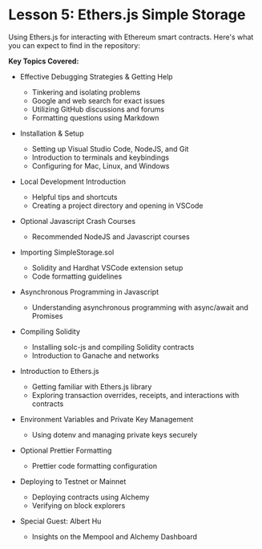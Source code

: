 # Lesson 5: Ethers.js Simple Storage

Using Ethers.js for interacting with Ethereum smart contracts. Here's what you can expect to find in the repository:
  
**Key Topics Covered:**

- Effective Debugging Strategies & Getting Help
  - Tinkering and isolating problems
  - Google and web search for exact issues
  - Utilizing GitHub discussions and forums
  - Formatting questions using Markdown

- Installation & Setup
  - Setting up Visual Studio Code, NodeJS, and Git
  - Introduction to terminals and keybindings
  - Configuring for Mac, Linux, and Windows

- Local Development Introduction
  - Helpful tips and shortcuts
  - Creating a project directory and opening in VSCode

- Optional Javascript Crash Courses
  - Recommended NodeJS and Javascript courses

- Importing SimpleStorage.sol
  - Solidity and Hardhat VSCode extension setup
  - Code formatting guidelines

- Asynchronous Programming in Javascript
  - Understanding asynchronous programming with async/await and Promises

- Compiling Solidity
  - Installing solc-js and compiling Solidity contracts
  - Introduction to Ganache and networks

- Introduction to Ethers.js
  - Getting familiar with Ethers.js library
  - Exploring transaction overrides, receipts, and interactions with contracts

- Environment Variables and Private Key Management
  - Using dotenv and managing private keys securely

- Optional Prettier Formatting
  - Prettier code formatting configuration

- Deploying to Testnet or Mainnet
  - Deploying contracts using Alchemy
  - Verifying on block explorers

- Special Guest: Albert Hu
  - Insights on the Mempool and Alchemy Dashboard
